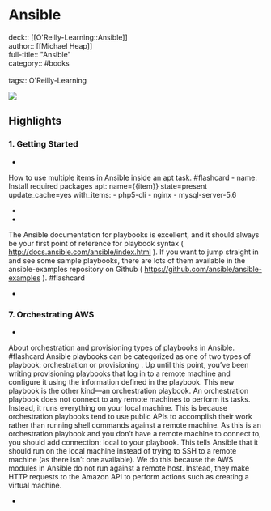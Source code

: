 # Ansible

deck:: [[O'Reilly-Learning::Ansible]]\
author:: [[Michael Heap]]\
full-title:: "Ansible"\
category:: #books\
\
tags:: O'Reilly-Learning  

![](https://learning.oreilly.com/covers/9781484216590/)

## Highlights
### 1. Getting Started
- 
 How to use multiple items in Ansible inside an apt task. #flashcard 
    - name: Install required packages
     apt: name={{item}} state=present update_cache=yes
     with_items:
     - php5-cli
     - nginx
     - mysql-server-5.6

    
-
- 

The Ansible documentation for playbooks is excellent, and it should always be your first point of reference for playbook syntax ( http://docs.ansible.com/ansible/index.html ).
     If you want to jump straight in and see some sample playbooks, there are lots of them available in the ansible-examples repository on Github ( https://github.com/ansible/ansible-examples ). #flashcard 


    
-
### 7. Orchestrating AWS
- 
 About orchestration and provisioning types of playbooks in Ansible. #flashcard 
    Ansible playbooks can be categorized as one of two types of playbook: orchestration or provisioning . Up until this point, you’ve been writing provisioning playbooks that log in to a remote machine and configure it using the information defined in the playbook. This new playbook is the other kind—an orchestration playbook. An orchestration playbook does not connect to any remote machines to perform its tasks. Instead, it runs everything on your local machine. This is because orchestration playbooks tend to use public APIs to accomplish their work rather than running shell commands against a remote machine.
     As this is an orchestration playbook and you don’t have a remote machine to connect to, you should add connection: local to your playbook. This tells Ansible that it should run on the local machine instead of trying to SSH to a remote machine (as there isn’t one available). We do this because the AWS modules in Ansible do not run against a remote host. Instead, they make HTTP requests to the Amazon API to perform actions such as creating a virtual machine.

    
-
